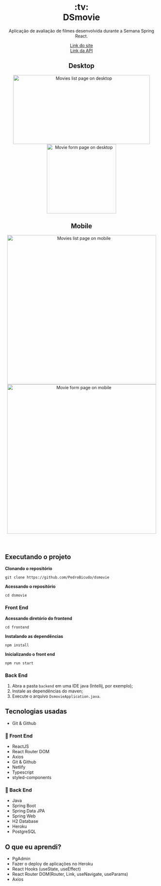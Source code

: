 <h1 align="center">:tv: <br/> DSmovie</h1>
<p align="center">Aplicação de avaliação de filmes desenvolvida durante a Semana Spring React.</p>
<p align="center">
  <a href="https://pedrobicudo-dsmovie.netlify.app/">Link do site</a><br>
  <a href="https://pedrobicudo-dsmovie.herokuapp.com">Link da API</a>
</p>


<div align="center">
  <h2>Desktop</h2>
  <img height="227.46" width="450" src="https://user-images.githubusercontent.com/43938917/150431838-1ee1e676-314c-415c-bedf-b68607800e82.gif" alt="Movies list page on desktop"/>
  <img height="227.46" src="https://user-images.githubusercontent.com/43938917/150432139-ada5ba4f-7219-4b80-9606-20a1016429a0.gif" alt="Movie form page on desktop"/>
</div>

<div align="center">
  <h2>Mobile</h2>
  <img height="491" src="https://user-images.githubusercontent.com/43938917/150432439-f501bd0b-374c-49a9-bfa0-c88d4321cf3d.gif" alt="Movies list page on mobile" />
  <img height="491" src="https://user-images.githubusercontent.com/43938917/150432630-b25e2c49-76ce-435c-84af-596cda0dbb87.gif" alt="Movie form page on mobile" />
</div>
<br><br>

## Executando o projeto
__Clonando o repositório__
```shell
git clone https://github.com/PedroBicudo/dsmovie
```
__Acessando o repositório__
```shell
cd dsmovie
```

### Front End
__Acessando diretório do frontend__
```shell
cd frontend
```
__Instalando as dependências__
```shell
npm install
```
__Inicializando o front end__
```shell
npm run start
```

### Back End
1. Abra a pasta `backend` em uma IDE java (Intellij, por exemplo);
2. Instale as dependências do maven;
3. Execute o arquivo `DsmovieApplication.java`.

## Tecnologias usadas
- Git & Github

### :art: Front End
- ReactJS
- React Router DOM
- Axios
- Git & Github
- Netlify
- Typescript
- styled-components

### :wrench: Back End
- Java
- Spring Boot
- Spring Data JPA
- Spring Web
- H2 Database
- Heroku
- PostgreSQL

## O que eu aprendi? 
- PgAdmin
- Fazer o deploy de aplicações no Heroku
- React Hooks (useState, useEffect)
- React Router DOM(Router, Link, useNavigate, useParams)
- Axios
